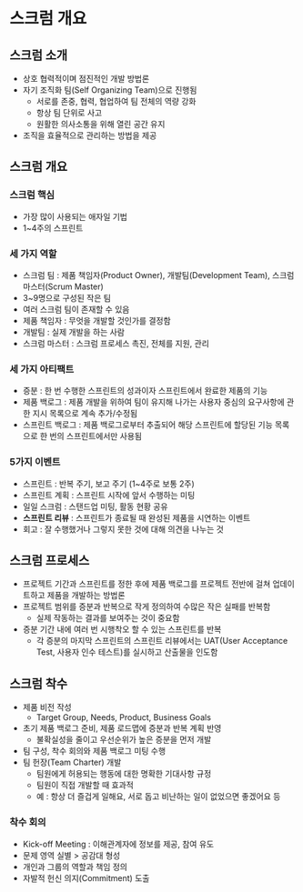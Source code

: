 # 스크럼 개요

## 스크럼 소개

- 상호 협력적이며 점진적인 개발 방법론
- 자기 조직화 팀(Self Organizing Team)으로 진행됨
  - 서로를 존중, 협력, 협업하여 팀 전체의 역량 강화
  - 항상 팀 단위로 사고
  - 원활한 의사소통을 위해 열린 공간 유지
- 조직을 효율적으로 관리하는 방법을 제공

## 스크럼 개요

### 스크럼 핵심

- 가장 많이 사용되는 애자일 기법
- 1~4주의 스프린트

### 세 가지 역할

- 스크럼 팀 : 제품 책임자(Product Owner), 개발팀(Development Team), 스크럼 마스터(Scrum Master)
- 3~9명으로 구성된 작은 팀
- 여러 스크럼 팀이 존재할 수 있음
- 제품 책임자 : 무엇을 개발할 것인가를 결정함
- 개발팀 : 실제 개발을 하는 사람
- 스크럼 마스터 : 스크럼 프로세스 촉진, 전체를 지원, 관리

### 세 가지 아티팩트

- 증분 : 한 번 수행한 스프린트의 성과이자 스프린트에서 완료한 제품의 기능
- 제품 백로그 : 제품 개발을 위하여 팀이 유지해 나가는 사용자 중심의 요구사항에 관한 지시 목록으로 계속 추가/수정됨
- 스프린트 백로그 : 제품 백로그로부터 추출되어 해당 스프린트에 할당된 기능 목록으로 한 번의 스프린트에서만 사용됨

### 5가지 이벤트

- 스프린트 : 반복 주기, 보고 주기 (1~4주로 보통 2주)
- 스프린트 계획 : 스프린트 시작에 앞서 수행하는 미팅
- 일일 스크럼 : 스탠드업 미팅, 활동 현황 공유
- **스프린트 리뷰** : 스프린트가 종료될 때 완성된 제품을 시연하는 이벤트
- 회고 : 잘 수행했거나 그렇지 못한 것에 대해 의견을 나누는 것

## 스크럼 프로세스

- 프로젝트 기간과 스프린트를 정한 후에 제품 백로그를 프로젝트 전반에 걸쳐 업데이트하고 제품을 개발하는 방법론
- 프로젝트 범위를 증분과 반복으로 작게 정의하여 수많은 작은 실패를 반복함
  - 실제 작동하는 결과를 보여주는 것이 중요함
- 증분 기간 내에 여러 번 시행착오 할 수 있는 스프린트를 반복
  - 각 증분의 마지막 스프린트의 스프린트 리뷰에서는 UAT(User Acceptance Test, 사용자 인수 테스트)를 실시하고 산출물을 인도함

## 스크럼 착수

- 제품 비전 작성
  - Target Group, Needs, Product, Business Goals
- 초기 제품 백로그 준비, 제품 로드맵에 증분과 반복 계획 반영
  - 불확실성을 줄이고 우선순위가 높은 증분을 먼저 개발
- 팀 구성, 착수 회의와 제품 백로그 미팅 수행
- 팀 헌장(Team Charter) 개발
  - 팀원에게 허용되는 행동에 대한 명확한 기대사항 규정
  - 팀원이 직접 개발할 때 효과적
  - 예 : 항상 더 즐겁게 일해요, 서로 돕고 비난하는 일이 없었으면 좋겠어요 등

### 착수 회의

- Kick-off Meeting : 이해관계자에 정보를 제공, 참여 유도
- 문제 영역 실별 > 공감대 형성
- 개인과 그룹의 역할과 책임 정의
- 자발적 헌신 의지(Commitment) 도출

